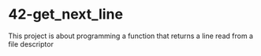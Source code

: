 # 42-get_next_line
This project is about programming a function that returns a line read from a file descriptor
